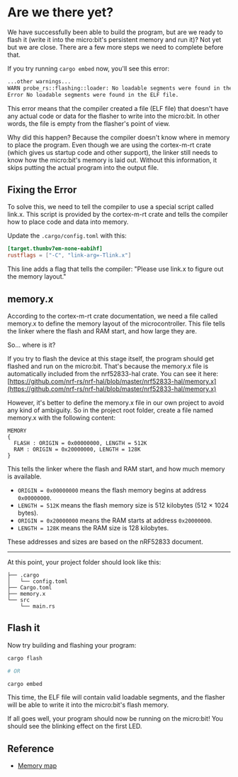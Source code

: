 # Are we there yet?

We have successfully been able to build the program, but are we ready to flash it (write it into the micro:bit's persistent memory and run it)? Not yet but we are close. There are a few more steps we need to complete before that.

If you try running `cargo embed` now, you'll see this error:

```sh
...other warnings...
WARN probe_rs::flashing::loader: No loadable segments were found in the ELF file.
Error No loadable segments were found in the ELF file.
```

This error means that the compiler created a file (ELF file) that doesn't have any actual code or data for the flasher to write into the micro:bit. In other words, the file is empty from the flasher's point of view.

Why did this happen? Because the compiler doesn't know where in memory to place the program. Even though we are using the cortex-m-rt crate (which gives us startup code and other support), the linker still needs to know how the micro:bit's memory is laid out. Without this information, it skips putting the actual program into the output file.

## Fixing the Error

To solve this, we need to tell the compiler to use a special script called link.x. This script is provided by the cortex-m-rt crate and tells the compiler how to place code and data into memory.

Update the `.cargo/config.toml` with this:

```toml
[target.thumbv7em-none-eabihf]
rustflags = ["-C", "link-arg=-Tlink.x"]
```

This line adds a flag that tells the compiler: "Please use link.x to figure out the memory layout."

## memory.x
According to the cortex-m-rt crate documentation, we need a file called memory.x to define the memory layout of the microcontroller. This file tells the linker where the flash and RAM start, and how large they are.

So... where is it?

If you try to flash the device at this stage itself, the program should get flashed and run on the micro:bit. That's because the memory.x file is automatically included from the nrf52833-hal crate. You can see it here: [https://github.com/nrf-rs/nrf-hal/blob/master/nrf52833-hal/memory.x](https://github.com/nrf-rs/nrf-hal/blob/master/nrf52833-hal/memory.x)

However, it's better to define the memory.x file in our own project to avoid any kind of ambiguity. So in the project root folder, create a file named memory.x with the following content:

```
MEMORY
{
  FLASH : ORIGIN = 0x00000000, LENGTH = 512K
  RAM : ORIGIN = 0x20000000, LENGTH = 128K
}
```

This tells the linker where the flash and RAM start, and how much memory is available.

- `ORIGIN = 0x00000000` means the flash memory begins at address `0x00000000`.
- `LENGTH = 512K` means the flash memory size is 512 kilobytes (512 × 1024 bytes).
- `ORIGIN = 0x20000000` means the RAM starts at address `0x20000000`.
- `LENGTH = 128K` means the RAM size is 128 kilobytes.

These addresses and sizes are based on the nRF52833 document.

---

At this point, your project folder should look like this:

```
├── .cargo
│   └── config.toml
├── Cargo.toml
├── memory.x
└── src
    └── main.rs
```


## Flash it 

Now try building and flashing your program:

```sh
cargo flash

# OR

cargo embed
```
This time, the ELF file will contain valid loadable segments, and the flasher will be able to write it into the micro:bit's flash memory.

If all goes well, your program should now be running on the micro:bit! You should see the blinking effect on the first LED.


## Reference

- [Memory map](https://docs.nordicsemi.com/bundle/ps_nrf52833/page/memory.html#ariaid-title4)